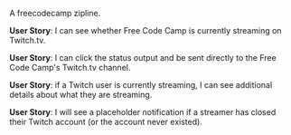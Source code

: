 A freecodecamp zipline.

**User Story**: I can see whether Free Code Camp is currently streaming on Twitch.tv.

**User Story**: I can click the status output and be sent directly to the Free Code Camp's Twitch.tv channel.

**User Story**: if a Twitch user is currently streaming, I can see additional details about what they are streaming.

**User Story**: I will see a placeholder notification if a streamer has closed their Twitch account (or the account never existed). 